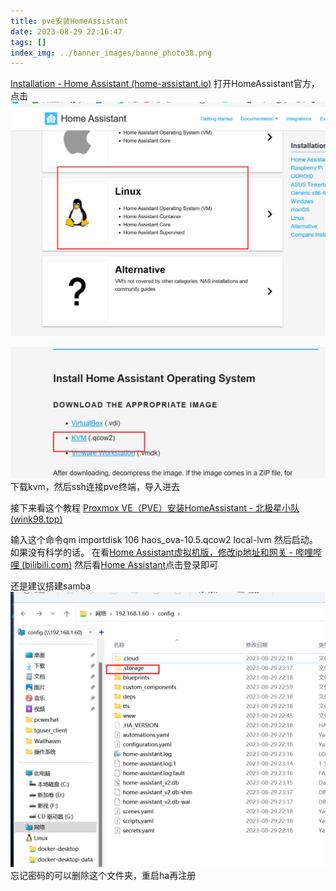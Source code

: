 ```yaml
---
title: pve安装HomeAssistant
date: 2023-08-29 22:16:47
tags: []
index_img: ../banner_images/banne_photo38.png
---
```


[Installation - Home Assistant (home-assistant.io)](https://www.home-assistant.io/installation/)
打开HomeAssistant官方，点击
![](Pasted%20image%2020230829221734.png)

![](Pasted%20image%2020230829221754.png)
下载kvm，然后ssh连接pve终端，导入进去

接下来看这个教程
[Proxmox VE（PVE）安装HomeAssistant - 北极星小队 (wink98.top)](http://blog.wink98.top/index.php/archives/222.html#:~:text=%E5%9B%9E%E5%88%B0pve%EF%BC%8C%E7%82%B9%E5%87%BB%E5%B7%A6%E4%BE%A7%E7%9A%84%E8%8A%82%E7%82%B9%EF%BC%88%E4%B8%8D%E6%98%AF%E8%99%9A%E6%8B%9F%E6%9C%BA%EF%BC%89%EF%BC%8C%E9%80%89%E6%8B%A9shell%20%E8%BE%93%E5%85%A5cd%20%2Ftmp%EF%BC%8Ccd%E5%88%B0tmp%E7%9B%AE%E5%BD%95%EF%BC%8C%E4%B9%9F%E5%B0%B1%E6%98%AF%E5%88%9A%E5%88%9A%E8%99%9A%E6%8B%9F%E6%9C%BA%E6%96%87%E4%BB%B6%E4%B8%8A%E4%BC%A0%E7%9A%84%E6%96%87%E4%BB%B6%E5%A4%B9%20%E8%BE%93%E5%85%A5%E5%AF%BC%E5%85%A5%E5%91%BD%E4%BB%A4qm%20importdisk%20101%20haos_ova-8.0.rc1.qcow2,local-lvm%2017%E3%80%81%E5%AF%BC%E5%85%A5%E5%AE%8C%E6%88%90%EF%BC%8C%E5%A6%82%E4%B8%8B%E5%9B%BE%E6%89%80%E7%A4%BA%EF%BC%8C%E5%8D%B3%E8%A1%A8%E7%A4%BA%E5%AF%BC%E5%85%A5%E6%88%90%E5%8A%9F%2018%E3%80%81%E6%B7%BB%E5%8A%A0%E7%A1%AC%E7%9B%98%EF%BC%8C%E7%82%B9%E5%87%BBpve%E5%B7%A6%E4%BE%A7%E6%96%B0%E5%BB%BA%E7%9A%84hassOS%E8%99%9A%E6%8B%9F%E6%9C%BA%EF%BC%8C%E5%9C%A8%E5%8F%B3%E4%BE%A7%E9%80%89%E6%8B%A9%E7%A1%AC%E4%BB%B6%EF%BC%8C%E4%BC%9A%E5%8F%91%E7%8E%B0%E5%87%BA%E7%8E%B0%E4%B8%80%E4%B8%AA%E6%9C%AA%E4%BD%BF%E7%94%A8%E7%9A%84%E7%A3%81%E7%9B%980%EF%BC%8C%E9%80%89%E6%8B%A9%E7%BC%96%E8%BE%91%EF%BC%8C%E9%BB%98%E8%AE%A4%E6%B7%BB%E5%8A%A0%E5%8D%B3%E5%8F%AF%2019%E3%80%81%E6%9B%B4%E6%94%B9%E5%BC%95%E5%AF%BC%E9%A1%BA%E5%BA%8F%EF%BC%8C%E5%90%AF%E7%94%A8%E7%A1%AC%E7%9B%98%E5%BC%95%E5%AF%BC%EF%BC%8C%E5%B9%B6%E5%B0%86%E5%85%B6%E6%8B%96%E8%87%B3%E9%A6%96%E4%BD%8D%2020%E3%80%81%E5%90%AF%E5%8A%A8hassOS%E8%99%9A%E6%8B%9F%E6%9C%BA%2021%E3%80%81%E7%AD%89%E5%BE%85%E7%B3%BB%E7%BB%9F%E6%9C%80%E5%90%8E%E5%AE%89%E8%A3%85%E5%AE%8C%E6%88%90%EF%BC%8C%E6%89%93%E5%BC%80%E7%BD%91%E9%A1%B5%E7%AB%AF%EF%BC%8C%E6%B5%8F%E8%A7%88%E5%99%A8%E9%87%8C%E9%9D%A2%E8%BE%93%E5%85%A5%E8%BF%99%E4%B8%AA%E7%BD%91%E5%9D%80%E5%B9%B6%E6%89%93%E5%BC%80%EF%BC%9A%20http%3A%2F%2Fhomeassistant.local%3A8123)

输入这个命令qm importdisk 106 haos_ova-10.5.qcow2 local-lvm
然后启动。
如果没有科学的话。
在看[Home Assistant虚拟机版，修改ip地址和网关 - 哔哩哔哩 (bilibili.com)](https://www.bilibili.com/read/cv17123823/)
然后看[Home Assistant](http://192.168.1.60:8123/onboarding.html)点击登录即可


还是建议搭建samba
![](Pasted%20image%2020230829231749.png)
忘记密码的可以删除这个文件夹，重启ha再注册

